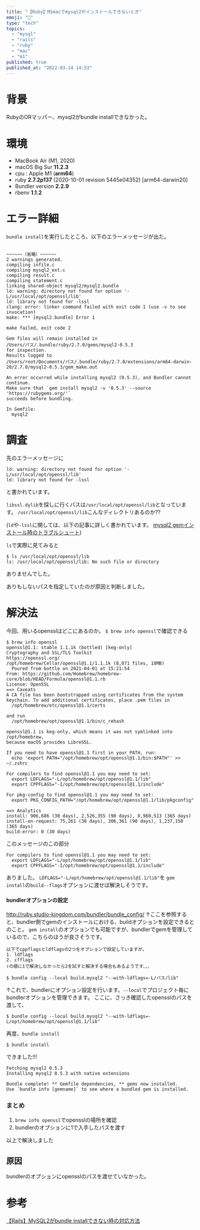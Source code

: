 ```yaml
---
title: "【Ruby】M1macでmysql2がインストールできないとき"
emoji: "🔑"
type: "tech"
topics:
  - "mysql"
  - "rails"
  - "ruby"
  - "mac"
  - "m1"
published: true
published_at: "2022-03-14 14:53"
---
```


# 背景
RubyのORマッパー、mysql2がbundle installできなかった。

# 環境

* MacBook Air (M1, 2020)
* macOS Big Sur **11.2.3**
* cpu : Apple M1 (**arm64**)
* ruby **2.7.2p137** (2020-10-01 revision 5445e04352) [arm64-darwin20]
* Bundler version **2.2.9**
* rbenv **1.1.2**

# エラー詳細

`bundle install`を実行したところ、以下のエラーメッセージが出た。

```plaintext

~~~~~~（省略）~~~~~~
2 warnings generated.
compiling infile.c
compiling mysql2_ext.c
compiling result.c
compiling statement.c
linking shared-object mysql2/mysql2.bundle
ld: warning: directory not found for option '-L/usr/local/opt/openssl/lib'
ld: library not found for -lssl
clang: error: linker command failed with exit code 1 (use -v to see invocation)
make: *** [mysql2.bundle] Error 1

make failed, exit code 2

Gem files will remain installed in
/Users/パス/.bundle/ruby/2.7.0/gems/mysql2-0.5.3
for inspection.
Results logged to
/Users/root/Documents/パス/.bundle/ruby/2.7.0/extensions/arm64-darwin-20/2.7.0/mysql2-0.5.3/gem_make.out

An error occurred while installing mysql2 (0.5.3), and Bundler cannot
continue.
Make sure that `gem install mysql2 -v '0.5.3' --source 'https://rubygems.org/'`
succeeds before bundling.

In Gemfile:
  mysql2

```


# 調査



先のエラーメッセージに

```
ld: warning: directory not found for option '-L/usr/local/opt/openssl/lib'
ld: library not found for -lssl
```
と書かれています。

`libssl.dylib`を探しに行くパスは`/usr/local/opt/openssl/lib`となっています。
`/usr/local/opt/openssl/lib`こんなディレクトリあるのか??

(`ld`や`-lssl`に関しては、以下の記事に詳しく書かれています。
[mysql2 gemインストール時のトラブルシュート](https://qiita.com/HrsUed/items/ca2e0aee6a2402571cf6))

`ls`で実際に見てみると

```
$ ls /usr/local/opt/openssl/lib
ls: /usr/local/opt/openssl/lib: No such file or directory
```
ありませんでした。

ありもしないパスを指定していたのが原因と判断しました。

# 解決法
今回、用いるopensslはどこにあるのか。
`$ brew info openssl`で確認できる

```plaintext
$ brew info openssl
openssl@1.1: stable 1.1.1k (bottled) [keg-only]
Cryptography and SSL/TLS Toolkit
https://openssl.org/
/opt/homebrew/Cellar/openssl@1.1/1.1.1k (8,071 files, 18MB)
  Poured from bottle on 2021-04-01 at 15:21:54
From: https://github.com/Homebrew/homebrew-core/blob/HEAD/Formula/openssl@1.1.rb
License: OpenSSL
==> Caveats
A CA file has been bootstrapped using certificates from the system
keychain. To add additional certificates, place .pem files in
  /opt/homebrew/etc/openssl@1.1/certs

and run
  /opt/homebrew/opt/openssl@1.1/bin/c_rehash

openssl@1.1 is keg-only, which means it was not symlinked into /opt/homebrew,
because macOS provides LibreSSL.

If you need to have openssl@1.1 first in your PATH, run:
  echo 'export PATH="/opt/homebrew/opt/openssl@1.1/bin:$PATH"' >> ~/.zshrc

For compilers to find openssl@1.1 you may need to set:
  export LDFLAGS="-L/opt/homebrew/opt/openssl@1.1/lib"
  export CPPFLAGS="-I/opt/homebrew/opt/openssl@1.1/include"

For pkg-config to find openssl@1.1 you may need to set:
  export PKG_CONFIG_PATH="/opt/homebrew/opt/openssl@1.1/lib/pkgconfig"

==> Analytics
install: 906,686 (30 days), 2,526,355 (90 days), 8,960,513 (365 days)
install-on-request: 75,261 (30 days), 306,361 (90 days), 1,237,150 (365 days)
build-error: 0 (30 days)
```

このメッセージのこの部分

```
For compilers to find openssl@1.1 you may need to set:
  export LDFLAGS="-L/opt/homebrew/opt/openssl@1.1/lib"
  export CPPFLAGS="-I/opt/homebrew/opt/openssl@1.1/include"
```

ありました。
`LDFLAGS="-L/opt/homebrew/opt/openssl@1.1/lib"`を
`gem install`の`build--flags`オプションに渡せば解決しそうです。



#### bundlerオプションの設定
http://ruby.studio-kingdom.com/bundler/bundle_config/
↑ここを参照すると、bundler側でgemのインストールにおける、buildオプションを設定できるとのこと。
`gem install`のオプションでも可能ですが、bundlerでgemを管理しているので、こちらのほうが良さそうです。


```(2021.09.30追記)
以下でcppflagsとldflagsの2つをオプションで設定していますが、
1. ldflags
2. cfflags
↑の順に1で解決しなかったら2を試すと解決する場合もあるようです、、、
```

```
$ bundle config --local build.mysql2 "--with-ldflags=-L/パス/lib"
```
↑これで、bundlerにオプション設定を行います。`--local`でプロジェクト毎にbundlerオプションを管理できます。
ここに、さっき確認したopensslのパスを渡して、

```
$ bundle config --local build.mysql2 "--with-ldflags=-L/opt/homebrew/opt/openssl@1.1/lib"
```


再度、`bundle install`

```
$ bundle install
```

できました!!!

```
Fetching mysql2 0.5.3
Installing mysql2 0.5.3 with native extensions

Bundle complete! ** Gemfile dependencies, ** gems now installed.
Use `bundle info [gemname]` to see where a bundled gem is installed.
```

### まとめ
1. `brew info openssl`でopensslの場所を確認
1. bundlerのオプションに1で入手したパスを渡す

以上で解決しました


## 原因

bundlerのオプションにopensslのパスを渡せていなかった。



# 参考
[【Rails】MySQL2がbundle installできない時の対応方法
](https://qiita.com/fukuda_fu/items/463a39406ce713396403)


